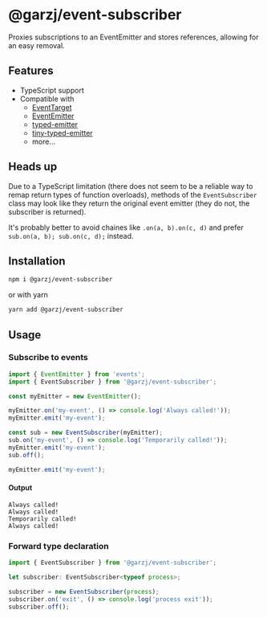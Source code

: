 # @garzj/event-subscriber

Proxies subscriptions to an EventEmitter and stores references, allowing for an easy removal.

## Features

- TypeScript support
- Compatible with
  - [EventTarget](https://developer.mozilla.org/en-US/docs/Web/API/EventTarget)
  - [EventEmitter](https://nodejs.org/en/learn/asynchronous-work/the-nodejs-event-emitter)
  - [typed-emitter](https://github.com/andywer/typed-emitter)
  - [tiny-typed-emitter](https://github.com/binier/tiny-typed-emitter)
  - more...

## Heads up

Due to a TypeScript limitation (there does not seem to be a reliable way to remap return types of function overloads), methods of the `EventSubscriber` class may look like they return the original event emitter (they do not, the subscriber is returned).

It's probably better to avoid chaines like `.on(a, b).on(c, d)` and prefer `sub.on(a, b); sub.on(c, d);` instead.

## Installation

```bash
npm i @garzj/event-subscriber
```

or with yarn

```bash
yarn add @garzj/event-subscriber
```

## Usage

### Subscribe to events

```ts
import { EventEmitter } from 'events';
import { EventSubscriber } from '@garzj/event-subscriber';

const myEmitter = new EventEmitter();

myEmitter.on('my-event', () => console.log('Always called!'));
myEmitter.emit('my-event');

const sub = new EventSubscriber(myEmitter);
sub.on('my-event', () => console.log('Temporarily called!'));
myEmitter.emit('my-event');
sub.off();

myEmitter.emit('my-event');
```

#### Output

```
Always called!
Always called!
Temporarily called!
Always called!
```

### Forward type declaration

```ts
import { EventSubscriber } from '@garzj/event-subscriber';

let subscriber: EventSubscriber<typeof process>;

subscriber = new EventSubscriber(process);
subscriber.on('exit', () => console.log('process exit'));
subscriber.off();
```
